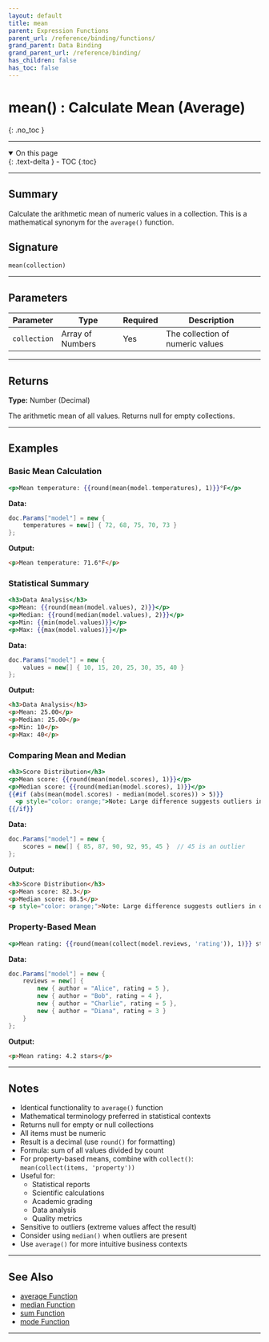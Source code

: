 ```yaml
---
layout: default
title: mean
parent: Expression Functions
parent_url: /reference/binding/functions/
grand_parent: Data Binding
grand_parent_url: /reference/binding/
has_children: false
has_toc: false
---
```


# mean() : Calculate Mean (Average)
{: .no_toc }

---

<details open class='top-toc' markdown="block">
  <summary>
    On this page
  </summary>
  {: .text-delta }
- TOC
{:toc}
</details>

---

## Summary

Calculate the arithmetic mean of numeric values in a collection. This is a mathematical synonym for the `average()` function.

## Signature

```
mean(collection)
```

---

## Parameters

| Parameter | Type | Required | Description |
|-----------|------|----------|-------------|
| `collection` | Array of Numbers | Yes | The collection of numeric values |

---

## Returns

**Type:** Number (Decimal)

The arithmetic mean of all values. Returns null for empty collections.

---

## Examples

### Basic Mean Calculation

```handlebars
<p>Mean temperature: {{round(mean(model.temperatures), 1)}}°F</p>
```

**Data:**
```csharp
doc.Params["model"] = new {
    temperatures = new[] { 72, 68, 75, 70, 73 }
};
```

**Output:**
```html
<p>Mean temperature: 71.6°F</p>
```

### Statistical Summary

```handlebars
<h3>Data Analysis</h3>
<p>Mean: {{round(mean(model.values), 2)}}</p>
<p>Median: {{round(median(model.values), 2)}}</p>
<p>Min: {{min(model.values)}}</p>
<p>Max: {{max(model.values)}}</p>
```

**Data:**
```csharp
doc.Params["model"] = new {
    values = new[] { 10, 15, 20, 25, 30, 35, 40 }
};
```

**Output:**
```html
<h3>Data Analysis</h3>
<p>Mean: 25.00</p>
<p>Median: 25.00</p>
<p>Min: 10</p>
<p>Max: 40</p>
```

### Comparing Mean and Median

```handlebars
<h3>Score Distribution</h3>
<p>Mean score: {{round(mean(model.scores), 1)}}</p>
<p>Median score: {{round(median(model.scores), 1)}}</p>
{{#if (abs(mean(model.scores) - median(model.scores)) > 5)}}
  <p style="color: orange;">Note: Large difference suggests outliers in data</p>
{{/if}}
```

**Data:**
```csharp
doc.Params["model"] = new {
    scores = new[] { 85, 87, 90, 92, 95, 45 }  // 45 is an outlier
};
```

**Output:**
```html
<h3>Score Distribution</h3>
<p>Mean score: 82.3</p>
<p>Median score: 88.5</p>
<p style="color: orange;">Note: Large difference suggests outliers in data</p>
```

### Property-Based Mean

```handlebars
<p>Mean rating: {{round(mean(collect(model.reviews, 'rating')), 1)}} stars</p>
```

**Data:**
```csharp
doc.Params["model"] = new {
    reviews = new[] {
        new { author = "Alice", rating = 5 },
        new { author = "Bob", rating = 4 },
        new { author = "Charlie", rating = 5 },
        new { author = "Diana", rating = 3 }
    }
};
```

**Output:**
```html
<p>Mean rating: 4.2 stars</p>
```

---

## Notes

- Identical functionality to `average()` function
- Mathematical terminology preferred in statistical contexts
- Returns null for empty or null collections
- All items must be numeric
- Result is a decimal (use `round()` for formatting)
- Formula: sum of all values divided by count
- For property-based means, combine with `collect()`: `mean(collect(items, 'property'))`
- Useful for:
  - Statistical reports
  - Scientific calculations
  - Academic grading
  - Data analysis
  - Quality metrics
- Sensitive to outliers (extreme values affect the result)
- Consider using `median()` when outliers are present
- Use `average()` for more intuitive business contexts

---

## See Also

- [average Function](./average.md)
- [median Function](./median.md)
- [sum Function](./sum.md)
- [mode Function](./mode.md)

---
